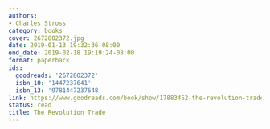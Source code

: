 ```yaml
---
authors:
- Charles Stross
category: books
cover: 2672802372.jpg
date: 2019-01-13 19:32:36-08:00
end_date: 2019-02-18 19:19:24-08:00
format: paperback
ids:
  goodreads: '2672802372'
  isbn_10: '1447237641'
  isbn_13: '9781447237648'
link: https://www.goodreads.com/book/show/17883452-the-revolution-trade
status: read
title: The Revolution Trade
---
```

